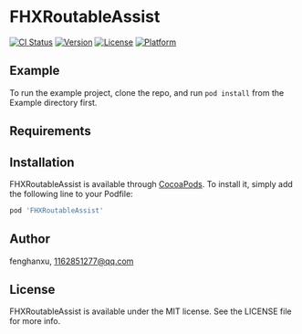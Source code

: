 # FHXRoutableAssist

[![CI Status](https://img.shields.io/travis/fenghanxu/FHXRoutableAssist.svg?style=flat)](https://travis-ci.org/fenghanxu/FHXRoutableAssist)
[![Version](https://img.shields.io/cocoapods/v/FHXRoutableAssist.svg?style=flat)](https://cocoapods.org/pods/FHXRoutableAssist)
[![License](https://img.shields.io/cocoapods/l/FHXRoutableAssist.svg?style=flat)](https://cocoapods.org/pods/FHXRoutableAssist)
[![Platform](https://img.shields.io/cocoapods/p/FHXRoutableAssist.svg?style=flat)](https://cocoapods.org/pods/FHXRoutableAssist)

## Example

To run the example project, clone the repo, and run `pod install` from the Example directory first.

## Requirements

## Installation

FHXRoutableAssist is available through [CocoaPods](https://cocoapods.org). To install
it, simply add the following line to your Podfile:

```ruby
pod 'FHXRoutableAssist'
```

## Author

fenghanxu, 1162851277@qq.com

## License

FHXRoutableAssist is available under the MIT license. See the LICENSE file for more info.
